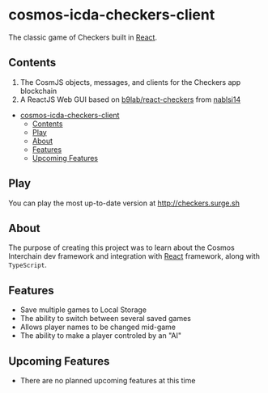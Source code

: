 # cosmos-icda-checkers-client

The classic game of Checkers built in [React](https://github.com/facebook/react).

## Contents

1. The CosmJS objects, messages, and clients for the Checkers app blockchain
2. A ReactJS Web GUI based on [b9lab/react-checkers](https://github.com/b9lab/react-checkers) from [nablsi14](https://github.com/nablsi14)

- [cosmos-icda-checkers-client](#cosmos-icda-checkers-client)
  - [Contents](#contents)
  - [Play](#play)
  - [About](#about)
  - [Features](#features)
  - [Upcoming Features](#upcoming-features)

## Play

You can play the most up-to-date version at http://checkers.surge.sh

## About

The purpose of creating this project was to learn about the Cosmos Interchain dev framework and integration with [React](https://github.com/facebook/react) framework, along with `TypeScript`.

## Features

-   Save multiple games to Local Storage
-   The ability to switch between several saved games
-   Allows player names to be changed mid-game
-   The ability to make a player controled by an "AI"

## Upcoming Features

-   There are no planned upcoming features at this time
